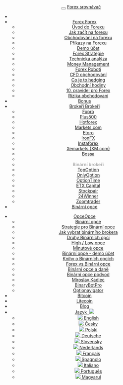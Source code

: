 <header class="navbar navbar-fixed-top navbar-inverse" id="top" role="banner">
  <div class="container">
    <div class="navbar-header">
      <button class="navbar-toggle collapsed" type="button" data-toggle="collapse" data-target=".toggle-navbar-collapse">
        <span class="icon-bar"></span>
        <span class="icon-bar"></span>
        <span class="icon-bar"></span>
      </button>
      <a href="{{url}}" class="navbar-brand">Forex <i class="fa fa-bar-chart-o"></i> srovnávač</a>
    </div>
    <nav class="navbar-collapse toggle-navbar-collapse collapse" role="navigation" style="height: 1px;" id="scrollpsy">
      <ul class="nav navbar-nav">
        <li>
           <li class="dropdown">
          <a href="#" id="drop1" role="button" class="dropdown-toggle" data-toggle="dropdown">
            <span class="hidden-sm hidden-md">Forex <b class="caret"></b></span><span class="visible-sm visible-md">Forex</span>
          </a>
          <ul class="dropdown-menu" role="menu" aria-labelledby="drop1">
            <li role="presentation"><a role="menuitem" tabindex="-1" href="{{url}}uvod-do-forexu">Úvod do Forexu</a></li>
            <li role="presentation"><a role="menuitem" tabindex="-1" href="{{url}}jak-zacit-obchodovat-na-forexu">Jak začít na forexu</a></li>
            <li role="presentation"><a role="menuitem" tabindex="-1" href="{{url}}forex-obchodovavani">Obchodování na forexu</a></li>  
            <li role="presentation"><a role="menuitem" tabindex="-1" href="{{url}}obchodni-prikazy-na-forexu">Příkazy na Forexu</a></li> 
            <li role="presentation"><a role="menuitem" tabindex="-1" href="{{url}}demo-ucet">Demo účet</a></li>
            <li role="presentation"><a role="menuitem" tabindex="-1" href="{{url}}forex-strategie">Forex Strategie</a></li>
            <li role="presentation"><a role="menuitem" tabindex="-1" href="{{url}}technicka-analyza">Technická analýza</a></li>
            <li role="presentation"><a role="menuitem" tabindex="-1" href="{{url}}money-management">Money Management</a></li>
            <li role="presentation"><a role="menuitem" tabindex="-1" href="{{url}}forex-roboti-aos">Forex Roboti</a></li>
            <li role="presentation"><a role="menuitem" tabindex="-1" href="{{url}}cfd-contract-for-difference">CFD obchodování</a></li>
            <li role="presentation"><a role="menuitem" tabindex="-1" href="{{url}}hedging">Co je to hedging</a></li>
            <li role="presentation"><a role="menuitem" tabindex="-1" href="{{url}}obchodni-hodiny-na-burze-a-forexu">Obchodní hodiny</a></li>
            <li role="presentation"><a role="menuitem" tabindex="-1" href="{{url}}10-pravidel-pro-uspesne-obchodovani-na-forexu">10. pravidel pro Forex</a></li>
            <li role="presentation"><a role="menuitem" tabindex="-1" href="{{url}}rizika-obchodovani-na-forexu">Rizika obchodovaní</a></li>
          </ul>
        <li><a href="{{url}}forex-bonus-no-deposit-bez-vkladu" class="hidden-sm">Bonus</a></li>
        <li class="dropdown">
          <a href="#" id="drop1" role="button" class="dropdown-toggle" data-toggle="dropdown">
            <span class="hidden-sm hidden-md">Brokeři <b class="caret"></b></span><span class="visible-sm visible-md">Brokeři</span>
          </a>
          <ul class="dropdown-menu" role="menu" aria-labelledby="drop1">
            <li role="presentation"><a role="menuitem" tabindex="-1" href="{{url}}fxpro">Fxpro</a></li>
            <li role="presentation"><a role="menuitem" tabindex="-1" href="{{url}}plus500">Plus500</a></li>
            <li role="presentation"><a role="menuitem" tabindex="-1" href="{{url}}hotforex">Hotforex</a></li>
            <li role="presentation"><a role="menuitem" tabindex="-1" href="{{url}}markets-com-recenze">Markets.com</a></li>
            <li role="presentation"><a role="menuitem" tabindex="-1" href="{{url}}etoro-recenze">Etoro</a></li>
            <li role="presentation"><a role="menuitem" tabindex="-1" href="{{url}}Ironfx">IronFX</a></li>
            <li role="presentation"><a role="menuitem" tabindex="-1" href="{{url}}instaforex">Instaforex</a></li>
            <li role="presentation"><a role="menuitem" tabindex="-1" href="{{url}}xm-xemarkets-com">Xemarkets (XM.com)</a></li>
            <li role="presentation"><a role="menuitem" tabindex="-1" href="{{url}}bossa">Bossa</a></li>
            <li class="divider"></li>
            <li role="presentation"><strong style="margin: 2px 0 0;padding: 5px 20px;color: rgba(0, 0, 0, 0.3);">Binární brokeři</strong></li>
            <li role="presentation"><a role="menuitem" tabindex="-1" href="{{url}}topoption">TopOption</a></li> 
            <li role="presentation"><a role="menuitem" tabindex="-1" href="{{url}}onlyoption">OnlyOption</a></li> 
            <li role="presentation"><a role="menuitem" tabindex="-1" href="{{url}}optiontime">OptionTime</a></li>              
            <li role="presentation"><a role="menuitem" tabindex="-1" href="{{url}}etx-capital-zkusenosti">ETX Capital</a></li>
            <li role="presentation"><a role="menuitem" tabindex="-1" href="{{url}}stockpair-recenze">Stockpair</a></li>
            <li role="presentation"><a role="menuitem" tabindex="-1" href="{{url}}24winner">24Winner</a></li>
            <li role="presentation"><a role="menuitem" tabindex="-1" href="{{url}}zoomtrader">Zoomtrader</a></li>
           </ul>
        </li>
        <li><a href="{{url}}binarni-opce" class="hidden-sm">Binární opce</a></li>
      </ul>
      <ul class="nav navbar-nav navbar-right">
        <li class="dropdown">
          <a href="#" id="drop1" role="button" class="dropdown-toggle" data-toggle="dropdown"><span class="hidden-sm hidden-md">Opce<b class="caret"></b></span><span class="visible-sm visible-md">Opce</span></a>
          <ul class="dropdown-menu" role="menu" aria-labelledby="drop1">
            <li role="presentation" class="visible-sm"><a role="menuitem" tabindex="-1" href="{{url}}binarni-opce">Binární opce</a></li>
            <li role="presentation"><a role="menuitem" tabindex="-1" href="{{url}}binarni-opce-strategie">Strategie pro Binární opce</a></li>
            <li role="presentation"><a role="menuitem" tabindex="-1" href="{{url}}jak-vybrat-binarniho-brokera">Jak vybrat binárního brokera</a></li>
            <li role="presentation"><a role="menuitem" tabindex="-1" href="{{url}}druhy-binarnich-opci">Druhy Binárních opcí</a></li>
            <li role="presentation"><a role="menuitem" tabindex="-1" href="{{url}}High-Low-opce">High / Low opce</a></li>
            <li role="presentation"><a role="menuitem" tabindex="-1" href="{{url}}minutove-opce">Minutové opce</a></li>
            <li role="presentation"><a role="menuitem" tabindex="-1" href="{{url}}demo-ucet-na-binarni-opce">Binární opce - demo účet</a></li>
            <li role="presentation"><a role="menuitem" tabindex="-1" href="{{url}}knihy-na-binarni-opce">Knihy o Binárních opcích</a></li>
            <li role="presentation"><a role="menuitem" tabindex="-1" href="{{url}}forex-vs-binarni-opce">Forex vs Binární opce</a></li>
            <li role="presentation"><a role="menuitem" tabindex="-1" href="{{url}}binarni-opce-a-dane">Binární opce a daně</a></li>
            <li role="presentation"><a role="menuitem" tabindex="-1" href="{{url}}binarni-opce-podvod">Binární opce podvod</a></li>
            <li role="presentation"><a role="menuitem" tabindex="-1" href="{{url}}miroslav-kadlec-a-binarni-opce">Miroslav Kadlec</a></li>
            <li role="presentation"><a role="menuitem" tabindex="-1" href="{{url}}binary-bot-pro">BinaryBotPro</a></li>
            <li role="presentation"><a role="menuitem" tabindex="-1" href="{{url}}optionavigator-recenze">Optionavigator</a></li>
          </ul>
        </li>
        <li><a href="{{url}}bitcoin/">Bitcoin</a></li>
        <li><a href="{{url}}litecoin/">Litecoin</a></li>
        <li><a href="http://blog.forexsrovnavac.cz/">Blog</a></li>
        <li class="dropdown">
          <a href="#" id="drop2" role="button" class="dropdown-toggle" data-toggle="dropdown"><span class="visible-xs">Jazyk &nbsp;</span><img src="{{img-url}}flags/cs.png" class="flag"><span class="visible-xs"> <b class="caret"></b></span></a>
          <ul class="dropdown-menu" role="menu" aria-labelledby="drop">
            <li role="presentation"><a role="menuitem" tabindex="-1" hreflang="en" href="{{base-url}}en/plus500"><img src="{{img-url}}flags/en.png" class="flag"> English</a></li>
            <li role="presentation"><a role="menuitem" tabindex="-1" hreflang="cs" href="{{base-url}}plus500"><img src="{{img-url}}flags/cs.png" class="flag"> Česky</a></li>
            <li role="presentation"><a role="menuitem" tabindex="-1" hreflang="pl" href="{{base-url}}pl/plus500"><img src="{{img-url}}flags/pl.png" class="flag"> Polski</a></li>
            <li role="presentation"><a role="menuitem" tabindex="-1" hreflang="de" href="{{base-url}}de/plus500"><img src="{{img-url}}flags/de.png" class="flag"> Deutsche</a></li>
            <li role="presentation"><a role="menuitem" tabindex="-1" hreflang="sk" href="{{base-url}}sk/plus500"><img src="{{img-url}}flags/sk.png" class="flag"> Slovensky</a></li>
            <li role="presentation"><a role="menuitem" tabindex="-1" hreflang="nl" href="{{base-url}}nl/plus500"><img src="{{img-url}}flags/nl.png" class="flag"> Nederlands</a></li>
            <li role="presentation"><a role="menuitem" tabindex="-1" hreflang="fr" href="{{base-url}}fr/plus500"><img src="{{img-url}}flags/fr.png" class="flag"> Français</a></li>
            <li role="presentation"><a role="menuitem" tabindex="-1" hreflang="es" href="{{base-url}}es/plus500"><img src="{{img-url}}flags/es.png" class="flag"> Spagnolo</a></li>
            <li role="presentation"><a role="menuitem" tabindex="-1" hreflang="it" href="{{base-url}}it/plus500"><img src="{{img-url}}flags/it.png" class="flag"> Italiano</a></li>
            <li role="presentation"><a role="menuitem" tabindex="-1" hreflang="pt" href="{{base-url}}pt/plus500"><img src="{{img-url}}flags/pt.png" class="flag"> Português</a></li>
            <li role="presentation"><a role="menuitem" tabindex="-1" hreflang="hu" href="{{base-url}}hu/plus500"><img src="{{img-url}}flags/hu.png" class="flag"> Magyarul</a></li>
          </ul>
        </li>
      </ul>
    </nav>
  </div>
</header>